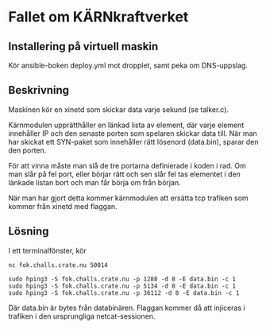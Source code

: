 # Fallet om KÄRNkraftverket

## Installering på virtuell maskin
Kör ansible-boken deploy.yml mot dropplet, samt peka om DNS-uppslag.

## Beskrivning
Maskinen kör en xinetd som skickar data varje sekund (se talker.c).

Kärnmodulen upprätthåller en länkad lista av element, där varje element innehåller IP och den senaste porten som spelaren skickar data till. När man har skickat ett SYN-paket som innehåller rätt lösenord (data.bin), sparar den den porten.

För att vinna måste man slå de tre portarna definierade i koden i rad. Om man slår på fel port, eller börjar rätt och sen slår fel tas elementet i den länkade listan bort och man får börja om från början.

När man har gjort detta kommer kärnmodulen att ersätta tcp trafiken som kommer från xinetd med flaggan. 

## Lösning
I ett terminalfönster, kör
```
nc fok.challs.crate.nu 50014
```

```
sudo hping3 -S fok.challs.crate.nu -p 1288 -d 8 -E data.bin -c 1
sudo hping3 -S fok.challs.crate.nu -p 5134 -d 8 -E data.bin -c 1
sudo hping3 -S fok.challs.crate.nu -p 36112 -d 8 -E data.bin -c 1
```
Där data.bin är bytes från databinären. 
Flaggan kommer då att injiceras i trafiken i den ursprungliga netcat-sessionen. 

